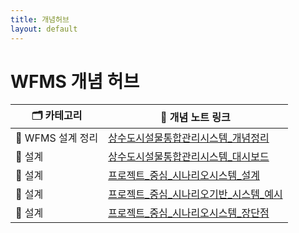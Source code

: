 ```yaml
---
title: 개념허브
layout: default
---
```


# WFMS 개념 허브

| 🗂️ 카테고리      | 📄 개념 노트 링크                                   |
| ------------- | --------------------------------------------- |
| 🧠 WFMS 설계 정리 | [상수도시설물통합관리시스템_개념정리](./상수도시설물통합관리시스템_개념정리)    |
| 🔄 설계         | [상수도시설물통합관리시스템_대시보드](./상수도시설물통합관리시스템_대시보드)    |
| 🔄 설계         | [프로젝트_중심_시나리오시스템_설계](./프로젝트_중심_시나리오시스템_설계)    |
| 🔄 설계         | [프로젝트_중심_시나리오기반_시스템_예시](./프로젝트_중심_시나리오시스템_예시) |
| 🔄 설계         | [프로젝트_중심_시나리오시스템_장단점](./프로젝트_중심_시나리오시스템_장단점)  |

